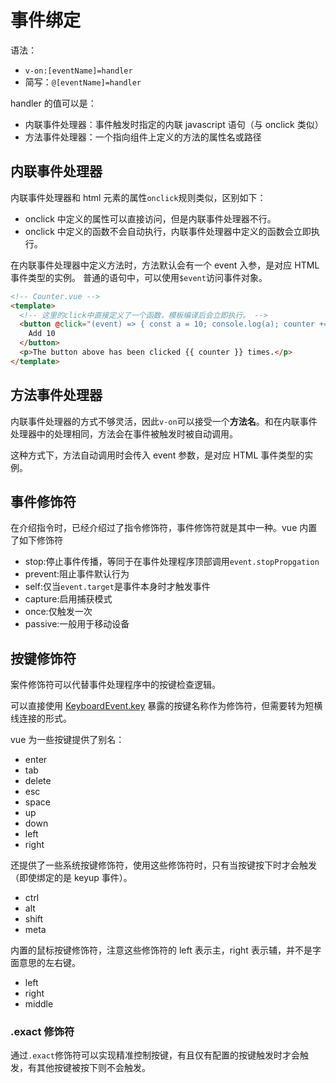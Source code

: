 # 事件绑定

语法：

- `v-on:[eventName]=handler`
- 简写：`@[eventName]=handler`

handler 的值可以是：

- 内联事件处理器：事件触发时指定的内联 javascript 语句（与 onclick 类似）
- 方法事件处理器：一个指向组件上定义的方法的属性名或路径

## 内联事件处理器

内联事件处理器和 html 元素的属性`onclick`规则类似，区别如下：

- onclick 中定义的属性可以直接访问，但是内联事件处理器不行。
- onclick 中定义的函数不会自动执行，内联事件处理器中定义的函数会立即执行。

在内联事件处理器中定义方法时，方法默认会有一个 event 入参，是对应 HTML 事件类型的实例。
普通的语句中，可以使用`$event`访问事件对象。

```html
<!-- Counter.vue -->
<template>
  <!-- 这里的click中直接定义了一个函数，模板编译后会立即执行。 -->
  <button @click="(event) => { const a = 10; console.log(a); counter += a }">
    Add 10
  </button>
  <p>The button above has been clicked {{ counter }} times.</p>
</template>
```

## 方法事件处理器

内联事件处理器的方式不够灵活，因此`v-on`可以接受一个**方法名**。和在内联事件处理器中的处理相同，方法会在事件被触发时被自动调用。

这种方式下，方法自动调用时会传入 event 参数，是对应 HTML 事件类型的实例。

## 事件修饰符

在介绍指令时，已经介绍过了指令修饰符，事件修饰符就是其中一种。vue 内置了如下修饰符

- stop:停止事件传播，等同于在事件处理程序顶部调用`event.stopPropgation`
- prevent:阻止事件默认行为
- self:仅当`event.target`是事件本身时才触发事件
- capture:启用捕获模式
- once:仅触发一次
- passive:一般用于移动设备

## 按键修饰符

案件修饰符可以代替事件处理程序中的按键检查逻辑。

可以直接使用 [KeyboardEvent.key](https://developer.mozilla.org/zh-CN/docs/Web/API/UI_Events/Keyboard_event_key_values) 暴露的按键名称作为修饰符，但需要转为短横线连接的形式。

vue 为一些按键提供了别名：

- enter
- tab
- delete
- esc
- space
- up
- down
- left
- right

还提供了一些系统按键修饰符，使用这些修饰符时，只有当按键按下时才会触发（即使绑定的是 keyup 事件）。

- ctrl
- alt
- shift
- meta

内置的鼠标按键修饰符，注意这些修饰符的 left 表示主，right 表示辅，并不是字面意思的左右键。

- left
- right
- middle

### .exact 修饰符

通过`.exact`修饰符可以实现精准控制按键，有且仅有配置的按键触发时才会触发，有其他按键被按下则不会触发。
